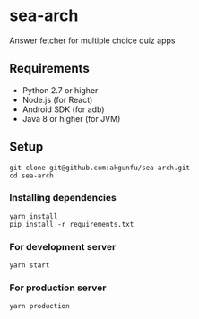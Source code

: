 # sea-arch
Answer fetcher for multiple choice quiz apps


## Requirements
- Python 2.7 or higher
- Node.js (for React)
- Android SDK (for adb)
- Java 8 or higher (for JVM)

## Setup

```
git clone git@github.com:akgunfu/sea-arch.git
cd sea-arch
```
### Installing dependencies
```
yarn install
pip install -r requirements.txt
```

### For development server
```
yarn start
```
### For production server
```
yarn production
